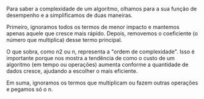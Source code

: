 Para saber a complexidade de um algoritmo, olhamos para a sua função de desempenho e a simplificamos de duas maneiras.

Primeiro, ignoramos todos os termos de menor impacto e mantemos apenas aquele que cresce mais rápido. Depois, removemos o coeficiente (o número que multiplica) desse termo principal.

O que sobra, como n2 ou n, representa a "ordem de complexidade". Isso é importante porque nos mostra a tendência de como o custo de um algoritmo (em tempo ou operações) aumenta conforme a quantidade de dados cresce, ajudando a escolher o mais eficiente.

Em suma, ignoramos os termos que multiplicam ou fazem outras operações e pegamos só o n.

